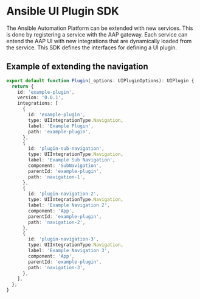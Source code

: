 # Ansible UI Plugin SDK

The Ansible Automation Platform can be extended with new services.
This is done by registering a service with the AAP gateway.
Each service can entend the AAP UI with new integrations that are dynamically loaded from the service.
This SDK defines the interfaces for defining a UI plugin.

## Example of extending the navigation

```typescript
export default function Plugin(_options: UIPluginOptions): UIPlugin {
  return {
    id: 'example-plugin',
    version: '0.0.1',
    integrations: [
      {
        id: 'example-plugin',
        type: UIIntegrationType.Navigation,
        label: 'Example Plugin',
        path: 'example-plugin',
      },
      {
        id: 'plugin-sub-navigation',
        type: UIIntegrationType.Navigation,
        label: 'Example Sub Navigation',
        component: 'SubNavigation',
        parentId: 'example-plugin',
        path: 'navigation-1',
      },
      {
        id: 'plugin-navigation-2',
        type: UIIntegrationType.Navigation,
        label: 'Example Navigation 2',
        component: 'App',
        parentId: 'example-plugin',
        path: 'navigation-2',
      },
      {
        id: 'plugin-navigation-3',
        type: UIIntegrationType.Navigation,
        label: 'Example Navigation 3',
        component: 'App',
        parentId: 'example-plugin',
        path: 'navigation-3',
      },
    ],
  };
}
```
